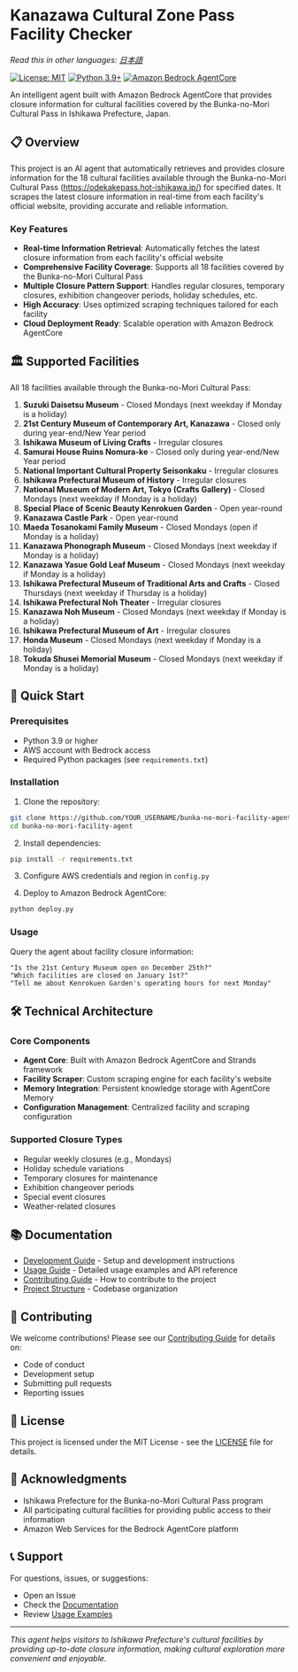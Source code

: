 # Kanazawa Cultural Zone Pass Facility Checker

*Read this in other languages: [日本語](README.ja.md)*

[![License: MIT](https://img.shields.io/badge/License-MIT-yellow.svg)](https://opensource.org/licenses/MIT)
[![Python 3.9+](https://img.shields.io/badge/python-3.9+-blue.svg)](https://www.python.org/downloads/)
[![Amazon Bedrock AgentCore](https://img.shields.io/badge/Amazon%20Bedrock-AgentCore-orange.svg)](https://aws.amazon.com/bedrock/)

An intelligent agent built with Amazon Bedrock AgentCore that provides closure information for cultural facilities covered by the Bunka-no-Mori Cultural Pass in Ishikawa Prefecture, Japan.

## 📋 Overview

This project is an AI agent that automatically retrieves and provides closure information for the 18 cultural facilities available through the Bunka-no-Mori Cultural Pass (https://odekakepass.hot-ishikawa.jp/) for specified dates. It scrapes the latest closure information in real-time from each facility's official website, providing accurate and reliable information.

### Key Features

- **Real-time Information Retrieval**: Automatically fetches the latest closure information from each facility's official website
- **Comprehensive Facility Coverage**: Supports all 18 facilities covered by the Bunka-no-Mori Cultural Pass
- **Multiple Closure Pattern Support**: Handles regular closures, temporary closures, exhibition changeover periods, holiday schedules, etc.
- **High Accuracy**: Uses optimized scraping techniques tailored for each facility
- **Cloud Deployment Ready**: Scalable operation with Amazon Bedrock AgentCore

## 🏛️ Supported Facilities

All 18 facilities available through the Bunka-no-Mori Cultural Pass:

1. **Suzuki Daisetsu Museum** - Closed Mondays (next weekday if Monday is a holiday)
2. **21st Century Museum of Contemporary Art, Kanazawa** - Closed only during year-end/New Year period
3. **Ishikawa Museum of Living Crafts** - Irregular closures
4. **Samurai House Ruins Nomura-ke** - Closed only during year-end/New Year period
5. **National Important Cultural Property Seisonkaku** - Irregular closures
6. **Ishikawa Prefectural Museum of History** - Irregular closures
7. **National Museum of Modern Art, Tokyo (Crafts Gallery)** - Closed Mondays (next weekday if Monday is a holiday)
8. **Special Place of Scenic Beauty Kenrokuen Garden** - Open year-round
9. **Kanazawa Castle Park** - Open year-round
10. **Maeda Tosanokami Family Museum** - Closed Mondays (open if Monday is a holiday)
11. **Kanazawa Phonograph Museum** - Closed Mondays (next weekday if Monday is a holiday)
12. **Kanazawa Yasue Gold Leaf Museum** - Closed Mondays (next weekday if Monday is a holiday)
13. **Ishikawa Prefectural Museum of Traditional Arts and Crafts** - Closed Thursdays (next weekday if Thursday is a holiday)
14. **Ishikawa Prefectural Noh Theater** - Irregular closures
15. **Kanazawa Noh Museum** - Closed Mondays (next weekday if Monday is a holiday)
16. **Ishikawa Prefectural Museum of Art** - Irregular closures
17. **Honda Museum** - Closed Mondays (next weekday if Monday is a holiday)
18. **Tokuda Shusei Memorial Museum** - Closed Mondays (next weekday if Monday is a holiday)

## 🚀 Quick Start

### Prerequisites

- Python 3.9 or higher
- AWS account with Bedrock access
- Required Python packages (see `requirements.txt`)

### Installation

1. Clone the repository:
```bash
git clone https://github.com/YOUR_USERNAME/bunka-no-mori-facility-agent.git
cd bunka-no-mori-facility-agent
```

2. Install dependencies:
```bash
pip install -r requirements.txt
```

3. Configure AWS credentials and region in `config.py`

4. Deploy to Amazon Bedrock AgentCore:
```bash
python deploy.py
```

### Usage

Query the agent about facility closure information:

```
"Is the 21st Century Museum open on December 25th?"
"Which facilities are closed on January 1st?"
"Tell me about Kenrokuen Garden's operating hours for next Monday"
```

## 🛠️ Technical Architecture

### Core Components

- **Agent Core**: Built with Amazon Bedrock AgentCore and Strands framework
- **Facility Scraper**: Custom scraping engine for each facility's website
- **Memory Integration**: Persistent knowledge storage with AgentCore Memory
- **Configuration Management**: Centralized facility and scraping configuration

### Supported Closure Types

- Regular weekly closures (e.g., Mondays)
- Holiday schedule variations
- Temporary closures for maintenance
- Exhibition changeover periods
- Special event closures
- Weather-related closures

## 📚 Documentation

- [Development Guide](DEVELOPMENT.md) - Setup and development instructions
- [Usage Guide](USAGE.md) - Detailed usage examples and API reference
- [Contributing Guide](CONTRIBUTING.md) - How to contribute to the project
- [Project Structure](PROJECT_STRUCTURE.md) - Codebase organization

## 🤝 Contributing

We welcome contributions! Please see our [Contributing Guide](CONTRIBUTING.md) for details on:

- Code of conduct
- Development setup
- Submitting pull requests
- Reporting issues

## 📄 License

This project is licensed under the MIT License - see the [LICENSE](LICENSE) file for details.

## 🙏 Acknowledgments

- Ishikawa Prefecture for the Bunka-no-Mori Cultural Pass program
- All participating cultural facilities for providing public access to their information
- Amazon Web Services for the Bedrock AgentCore platform

## 📞 Support

For questions, issues, or suggestions:

- Open an Issue
- Check the [Documentation](DEVELOPMENT.md)
- Review [Usage Examples](USAGE.md)

---

*This agent helps visitors to Ishikawa Prefecture's cultural facilities by providing up-to-date closure information, making cultural exploration more convenient and enjoyable.*
